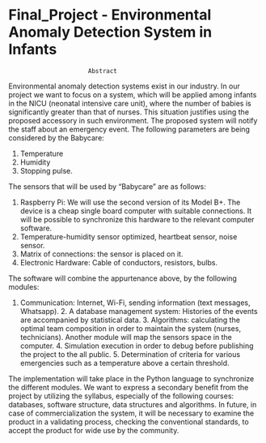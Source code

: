 # Final_Project - Environmental Anomaly Detection System in Infants
                          Abstract
Environmental anomaly detection systems exist in our industry. In our project we want to focus on a system, which will be applied among infants in the NICU (neonatal intensive care unit), where the number of babies is significantly greater than that of nurses. This situation justifies using the proposed accessory in such environment. The proposed system will notify the staff about an emergency event. The following parameters are being considered by the Babycare: 
1. Temperature
2. Humidity
3. Stopping pulse.

The sensors that will be used by “Babycare” are as follows:
1. Raspberry Pi: We will use the second version of its Model B+. The device      is a cheap single board computer with suitable connections. It will be possible to synchronize this hardware to the relevant computer software.
2. Temperature-humidity sensor optimized, heartbeat sensor, noise sensor.
  3. Matrix of connections: the sensor is placed on it.
  4. Electronic Hardware: Cable of conductors, resistors, bulbs.

The software will combine the appurtenance above, by the following modules:
  1. Communication: Internet, Wi-Fi, sending information (text messages, Whatsapp).
    2. A database management system: Histories of the events are accompanied by statistical data.
    3. Algorithms: calculating the optimal team composition in order to maintain the system (nurses, technicians).
    Another module will map the sensors space in the computer.
    4. Simulation execution in order to debug before publishing the project to the all public.
    5. Determination of criteria for various emergencies such as a temperature   above a certain threshold.

The implementation will take place in the Python language to synchronize the different modules. 
We want to express a secondary benefit from the project by utilizing the syllabus, especially of the following courses: databases, software structure, data structures and algorithms. 
In future, in case of commercialization the system, it will be necessary to examine the product in a validating process, checking the conventional standards, to accept the product for wide use by the community.


